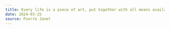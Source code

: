 ```yaml
---
title: Every life is a piece of art, put together with all means available.
date: 2024-03-25
source: Pierre Janet
---
```


